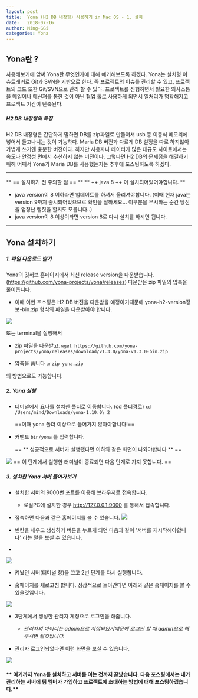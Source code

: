 ```yaml
---
layout: post
title:  Yona (H2 DB 내장형) 사용하기 in Mac OS - 1. 설치
date:   2018-07-16
author: Ming-GGi
categories: Yona
---
```


## Yona란 ? ##
사용해보기에 앞써 Yona란 무엇인가에 대해 얘기해보도록 하겠다.
Yona는 설치형 이슈트래커로 Git과 SVN을 기반으로 한다. 즉 프로젝트의 이슈를 관리할 수 있고, 프로젝트의 코드 또한 Git/SVN으로 관리 할 수 있다. 프로젝트를 진행하면서 필요한 의사소통을 메일이나 메신져를 통한 것이 아닌 협업 툴로 사용하게 되면서 일처리가 명확해지고 프로젝트 기간이 단축된다.

##### H2 DB 내장형의 특징 #####
H2 DB 내장형은 간단하게 말하면 DB를 zip파일로 만들어서 usb 등 이동식 메모리에 넣어서 들고나니는 것이 가능하다. Maria DB 버전과 다르게 DB 설정을 따로 하지않아 가볍게 쓰기엔 충분한 버전이다. 하지만 사용자나 데이터가 많은 대규모 사이트에서는 속도나 안정성 면에서 추천하지 않는 버전이다. 
그렇다면 H2 DB의 문제점을 해결하기 위해 어째서 Yona가 Maria DB를 사용했는지는 추후에 포스팅하도록 하겠다. 

--------------
** == 설치하기 전 주의할 점 == **
** ++ java 8 ++ 이 설치되어있어야합니다. **
   -  java version이 8 이하라면 업데이트를 하셔서 올리셔야합니다. (이때 현재 java는 version 9까지 출시되어있으므로 확인을 잘하세요... 이부분을 무시하는 순간 당신을 엄청난 뻘짓을 할지도 모릅니다..)
   - java version이 8 이상이라면 version 8로 다시 설치를 하시면 됩니다.
------------

## Yona 설치하기 ##
##### **1. 파일 다운로드 받기** #####
Yona의 깃허브 홈페이지에서 최신 release version을 다운받습니다.(https://github.com/yona-projects/yona/releases) 다운받은 zip 파일의 압축을 풀어줍니다.
* 이때 이번 포스팅은 H2 DB 버전을 다운받을 예정이기때문에 yona-h2-version정보-bin.zip 형식의 파일을 다운받아야 합니다.

![](/Users/mind/Pictures/git_blog_picture/yona_1.jpeg)

또는 terminal을 실행해서 
* zip 파일을 다운받고.
`wget https://github.com/yona-projects/yona/releases/download/v1.3.0/yona-v1.3.0-bin.zip`

* 압축을 풉니다
`unzip yona.zip`

의 방법으로도 가능합니다.


##### **2. Yona 실행** #####
* 터미널에서 요나를 설치한 폴더로 이동합니다. 
(cd  폴더경로)
`cd /Users/mind/Downloads/yona-1.10.0\ 2 `

	==이때 yona 폴더 이상으로 들어가지 않아야합니다!==
* 커맨드 `bin/yona` 를 입력합니다.

	== ** 성공적으로 서버가 실행됐다면 이하와 같은 화면이 나와야합니다 ** ==

![](/Users/mind/Pictures/git_blog_picture/yona_2.jpeg)
== 이 단계에서 실행한 터미널이 종료되면 다음 단계로 가지 못합니다. ==

##### **3. 설치한 Yona 서버 들어가보기** #####

* 설치한 서버의 9000번 포트를 이용해 브라우저로 접속합니다.
	* 로컬PC에 설치한 경우 http://127.0.0.1:9000 를 통해서 접속합니다. 
	
* 접속하면 다음과 같은 홈페이지를 볼 수 있습니다.
![](/Users/mind/Pictures/git_blog_picture/yona_3.jpeg)
* 빈칸을 채우고 생성하기 버튼을 누르게 되면 다음과 같이 '서버를 재시작해야합니다' 라는 말을 보실 수 있습니다.
* 
![](/Users/mind/Pictures/git_blog_picture/yona_4.jpeg)

* 켜놨던 서버(터미널 창)을 끄고 2번 단계를 다시 실행합니다.


* 홈페이지를 새로고침 합니다. 정상적으로 돌아간다면 아래와 같은 홈페이지를 볼 수 있을것입니다.

 ![](/Users/mind/Pictures/git_blog_picture/yona_5.jpeg)
 
 
* 3단계에서 생성한 관리자 계정으로 로그인을 해줍니다. 
	* *관리자의 아이디는 admin으로 지정되있기떄문에 로그인 할 때 admin으로 해주시면 될것입니다.*
	
* 관리자 로그인되었다면 이런 화면을 보실 수 있습니다.

![](/Users/mind/Pictures/git_blog_picture/yona_6.jpeg)

#### ** 여기까지 Yona를 설치하고 서버를 여는 것까지 끝났습니다. 다음 포스팅에서는 내가 관리하는 서버에 팀 멤버가 가입하고 프로젝트에 초대하는 방법에 대해 포스팅하겠습니다.** ####

